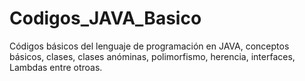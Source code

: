 # Codigos_JAVA_Basico
Códigos básicos del lenguaje de programación en JAVA, conceptos básicos, clases, clases anóminas, polimorfismo, herencia, interfaces, Lambdas entre otroas.
